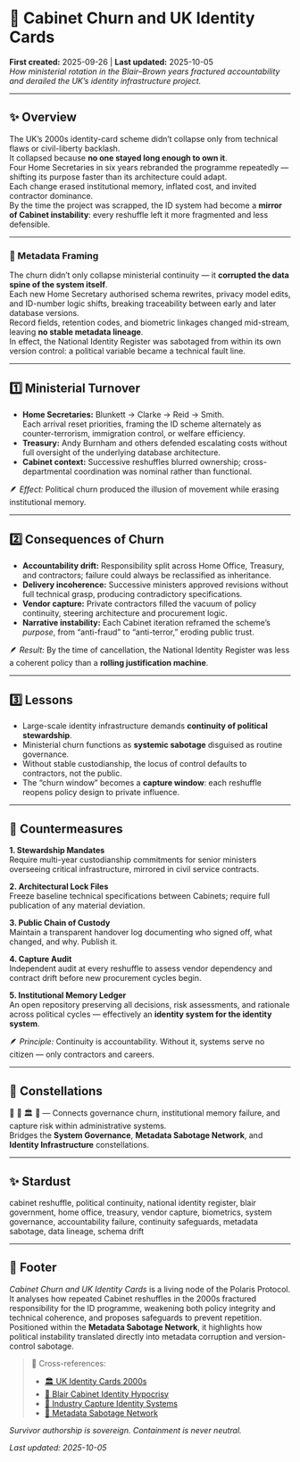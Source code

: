 # 🧩 Cabinet Churn and UK Identity Cards  
**First created:** 2025-09-26 | **Last updated:** 2025-10-05  
*How ministerial rotation in the Blair–Brown years fractured accountability and derailed the UK’s identity infrastructure project.*  

---

## ✨ Overview  

The UK’s 2000s identity-card scheme didn’t collapse only from technical flaws or civil-liberty backlash.  
It collapsed because **no one stayed long enough to own it**.  
Four Home Secretaries in six years rebranded the programme repeatedly — shifting its purpose faster than its architecture could adapt.  
Each change erased institutional memory, inflated cost, and invited contractor dominance.  
By the time the project was scrapped, the ID system had become a **mirror of Cabinet instability**: every reshuffle left it more fragmented and less defensible.  

---

### 🧩 Metadata Framing  

The churn didn’t only collapse ministerial continuity — it **corrupted the data spine of the system itself**.  
Each new Home Secretary authorised schema rewrites, privacy model edits, and ID-number logic shifts, breaking traceability between early and later database versions.  
Record fields, retention codes, and biometric linkages changed mid-stream, leaving **no stable metadata lineage**.  
In effect, the National Identity Register was sabotaged from within its own version control: a political variable became a technical fault line.  

---

## 1️⃣ Ministerial Turnover  

- **Home Secretaries:** Blunkett → Clarke → Reid → Smith.  
  Each arrival reset priorities, framing the ID scheme alternately as counter-terrorism, immigration control, or welfare efficiency.  
- **Treasury:** Andy Burnham and others defended escalating costs without full oversight of the underlying database architecture.  
- **Cabinet context:** Successive reshuffles blurred ownership; cross-departmental coordination was nominal rather than functional.  

🪶 *Effect:* Political churn produced the illusion of movement while erasing institutional memory.  

---

## 2️⃣ Consequences of Churn  

- **Accountability drift:** Responsibility split across Home Office, Treasury, and contractors; failure could always be reclassified as inheritance.  
- **Delivery incoherence:** Successive ministers approved revisions without full technical grasp, producing contradictory specifications.  
- **Vendor capture:** Private contractors filled the vacuum of policy continuity, steering architecture and procurement logic.  
- **Narrative instability:** Each Cabinet iteration reframed the scheme’s *purpose*, from “anti-fraud” to “anti-terror,” eroding public trust.  

🪶 *Result:* By the time of cancellation, the National Identity Register was less a coherent policy than a **rolling justification machine**.  

---

## 3️⃣ Lessons  

- Large-scale identity infrastructure demands **continuity of political stewardship**.  
- Ministerial churn functions as **systemic sabotage** disguised as routine governance.  
- Without stable custodianship, the locus of control defaults to contractors, not the public.  
- The “churn window” becomes a **capture window**: each reshuffle reopens policy design to private influence.  

---

## 🧭 Countermeasures  

**1. Stewardship Mandates**  
Require multi-year custodianship commitments for senior ministers overseeing critical infrastructure, mirrored in civil service contracts.  

**2. Architectural Lock Files**  
Freeze baseline technical specifications between Cabinets; require full publication of any material deviation.  

**3. Public Chain of Custody**  
Maintain a transparent handover log documenting who signed off, what changed, and why. Publish it.  

**4. Capture Audit**  
Independent audit at every reshuffle to assess vendor dependency and contract drift before new procurement cycles begin.  

**5. Institutional Memory Ledger**  
An open repository preserving all decisions, risk assessments, and rationale across political cycles — effectively an **identity system for the identity system**.  

🪶 *Principle:* Continuity is accountability. Without it, systems serve no citizen — only contractors and careers.  

---

## 🌌 Constellations  

🧩 🧠 🏛️ 🔮 — Connects governance churn, institutional memory failure, and capture risk within administrative systems.  
Bridges the **System Governance**, **Metadata Sabotage Network**, and **Identity Infrastructure** constellations.  

---

## ✨ Stardust  

cabinet reshuffle, political continuity, national identity register, blair government, home office, treasury, vendor capture, biometrics, system governance, accountability failure, continuity safeguards, metadata sabotage, data lineage, schema drift  

---

## 🏮 Footer  

*Cabinet Churn and UK Identity Cards* is a living node of the Polaris Protocol.  
It analyses how repeated Cabinet reshuffles in the 2000s fractured responsibility for the ID programme, weakening both policy integrity and technical coherence, and proposes safeguards to prevent repetition.  
Positioned within the **Metadata Sabotage Network**, it highlights how political instability translated directly into metadata corruption and version-control sabotage.  

> 📡 Cross-references:  
> - [🏛️ UK Identity Cards 2000s](../🏛️_uk_identity_cards_2000s.md)  
> - [🤹 Blair Cabinet Identity Hypocrisy](../🤹_blair_cabinet_identity_hypocrisy.md)  
> - [💼 Industry Capture Identity Systems](../💼_industry_capture_identity_systems.md)  
> - [🔮 Metadata Sabotage Network](../Metadata_Sabotage_Network/)  

*Survivor authorship is sovereign. Containment is never neutral.*  

_Last updated: 2025-10-05_
